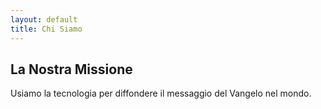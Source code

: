 ```yaml
---
layout: default
title: Chi Siamo
---
```

<h2>La Nostra Missione</h2>
<p>Usiamo la tecnologia per diffondere il messaggio del Vangelo nel mondo.</p>
